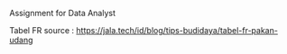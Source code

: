 Assignment for Data Analyst

Tabel FR source : https://jala.tech/id/blog/tips-budidaya/tabel-fr-pakan-udang
